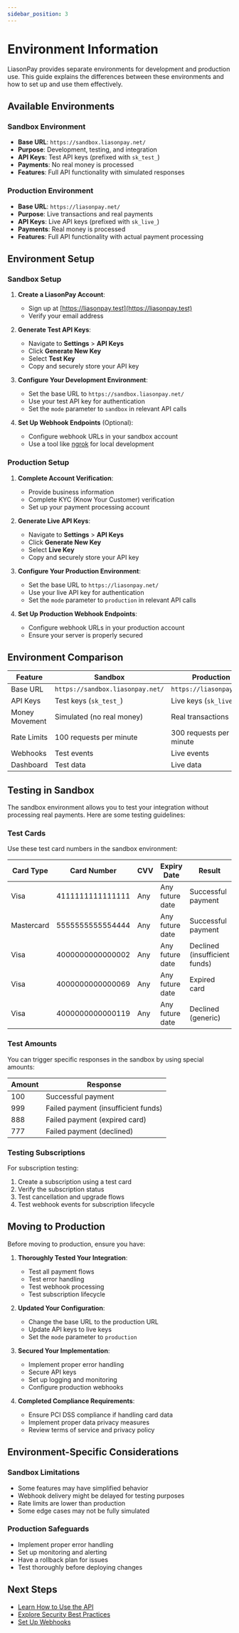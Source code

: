 ```yaml
---
sidebar_position: 3
---
```


# Environment Information

LiasonPay provides separate environments for development and production use. This guide explains the differences between these environments and how to set up and use them effectively.

## Available Environments

### Sandbox Environment

- **Base URL**: `https://sandbox.liasonpay.net/`
- **Purpose**: Development, testing, and integration
- **API Keys**: Test API keys (prefixed with `sk_test_`)
- **Payments**: No real money is processed
- **Features**: Full API functionality with simulated responses

### Production Environment

- **Base URL**: `https://liasonpay.net/`
- **Purpose**: Live transactions and real payments
- **API Keys**: Live API keys (prefixed with `sk_live_`)
- **Payments**: Real money is processed
- **Features**: Full API functionality with actual payment processing

## Environment Setup

### Sandbox Setup

1. **Create a LiasonPay Account**:
   - Sign up at [https://liasonpay.test](https://liasonpay.test)
   - Verify your email address

2. **Generate Test API Keys**:
   - Navigate to **Settings** > **API Keys**
   - Click **Generate New Key**
   - Select **Test Key**
   - Copy and securely store your API key

3. **Configure Your Development Environment**:
   - Set the base URL to `https://sandbox.liasonpay.net/`
   - Use your test API key for authentication
   - Set the `mode` parameter to `sandbox` in relevant API calls

4. **Set Up Webhook Endpoints** (Optional):
   - Configure webhook URLs in your sandbox account
   - Use a tool like [ngrok](https://ngrok.com/) for local development

### Production Setup

1. **Complete Account Verification**:
   - Provide business information
   - Complete KYC (Know Your Customer) verification
   - Set up your payment processing account

2. **Generate Live API Keys**:
   - Navigate to **Settings** > **API Keys**
   - Click **Generate New Key**
   - Select **Live Key**
   - Copy and securely store your API key

3. **Configure Your Production Environment**:
   - Set the base URL to `https://liasonpay.net/`
   - Use your live API key for authentication
   - Set the `mode` parameter to `production` in relevant API calls

4. **Set Up Production Webhook Endpoints**:
   - Configure webhook URLs in your production account
   - Ensure your server is properly secured

## Environment Comparison

| Feature | Sandbox | Production |
|---------|---------|------------|
| Base URL | `https://sandbox.liasonpay.net/` | `https://liasonpay.net/` |
| API Keys | Test keys (`sk_test_`) | Live keys (`sk_live_`) |
| Money Movement | Simulated (no real money) | Real transactions |
| Rate Limits | 100 requests per minute | 300 requests per minute |
| Webhooks | Test events | Live events |
| Dashboard | Test data | Live data |

## Testing in Sandbox

The sandbox environment allows you to test your integration without processing real payments. Here are some testing guidelines:

### Test Cards

Use these test card numbers in the sandbox environment:

| Card Type | Card Number | CVV | Expiry Date | Result |
|-----------|-------------|-----|-------------|--------|
| Visa | 4111111111111111 | Any | Any future date | Successful payment |
| Mastercard | 5555555555554444 | Any | Any future date | Successful payment |
| Visa | 4000000000000002 | Any | Any future date | Declined (insufficient funds) |
| Visa | 4000000000000069 | Any | Any future date | Expired card |
| Visa | 4000000000000119 | Any | Any future date | Declined (generic) |

### Test Amounts

You can trigger specific responses in the sandbox by using special amounts:

| Amount | Response |
|--------|----------|
| 100 | Successful payment |
| 999 | Failed payment (insufficient funds) |
| 888 | Failed payment (expired card) |
| 777 | Failed payment (declined) |

### Testing Subscriptions

For subscription testing:

1. Create a subscription using a test card
2. Verify the subscription status
3. Test cancellation and upgrade flows
4. Test webhook events for subscription lifecycle

## Moving to Production

Before moving to production, ensure you have:

1. **Thoroughly Tested Your Integration**:
   - Test all payment flows
   - Test error handling
   - Test webhook processing
   - Test subscription lifecycle

2. **Updated Your Configuration**:
   - Change the base URL to the production URL
   - Update API keys to live keys
   - Set the `mode` parameter to `production`

3. **Secured Your Implementation**:
   - Implement proper error handling
   - Secure API keys
   - Set up logging and monitoring
   - Configure production webhooks

4. **Completed Compliance Requirements**:
   - Ensure PCI DSS compliance if handling card data
   - Implement proper data privacy measures
   - Review terms of service and privacy policy

## Environment-Specific Considerations

### Sandbox Limitations

- Some features may have simplified behavior
- Webhook delivery might be delayed for testing purposes
- Rate limits are lower than production
- Some edge cases may not be fully simulated

### Production Safeguards

- Implement proper error handling
- Set up monitoring and alerting
- Have a rollback plan for issues
- Test thoroughly before deploying changes

## Next Steps

- [Learn How to Use the API](./how-to-use)
- [Explore Security Best Practices](/developer-guide/best-practices/security)
- [Set Up Webhooks](/developer-guide/webhooks)
